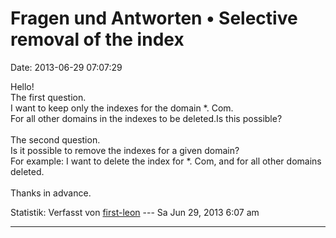 Fragen und Antworten • Selective removal of the index
=====================================================

Date: 2013-06-29 07:07:29

Hello!\
The first question.\
I want to keep only the indexes for the domain \*. Com.\
For all other domains in the indexes to be deleted.Is this possible?\
\
The second question.\
Is it possible to remove the indexes for a given domain?\
For example: I want to delete the index for \*. Com, and for all other
domains deleted.\
\
Thanks in advance.

Statistik: Verfasst von
[first-leon](http://forum.yacy-websuche.de/memberlist.php?mode=viewprofile&u=8937)
--- Sa Jun 29, 2013 6:07 am

------------------------------------------------------------------------
